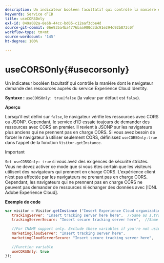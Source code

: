 ```yaml
---
description: Un indicateur booléen facultatif qui contrôle la manière dont le navigateur demande des ressources auprès du service Experience Cloud Identity.
keywords: Service d’ID
title: useCORSOnly
exl-id: 049a082a-8e6b-44cc-bd05-c12aaf3cbe4d
source-git-commit: 06e935a4ba4776baa900d3dc91e294c92b873c0f
workflow-type: tm+mt
source-wordcount: '145'
ht-degree: 100%

---
```


# useCORSOnly{#usecorsonly}

Un indicateur booléen facultatif qui contrôle la manière dont le navigateur demande des ressources auprès du service Experience Cloud Identity.

**Syntaxe :** `useCORSOnly: true|false` (la valeur par défaut est `false`).

**Aperçu**

Lorsqu’il est défini sur `false`, le navigateur vérifie les ressources avec CORS ou JSONP. Cependant, le service d’ID essaie toujours de demander des ressources avec CORS en premier. Il revient à JSONP sur les navigateurs plus anciens qui ne prennent pas en charge CORS. Si vous avez besoin de forcer le navigateur à utiliser seulement CORS, définissez `useCORSOnly:true` dans l’appel de la fonction `Visitor.getInstance`.

>[!IMPORTANT]
>
>`Set useCORSOnly: true` si vous avez des exigences de sécurité strictes. Vous ne devez activer ce mode que si vous êtes certain que les visiteurs utilisent des navigateurs qui prennent en charge CORS. L’expérience client n’est pas affectée par les navigateurs ne prenant pas en charge CORS. Cependant, les navigateurs qui ne prennent pas en charge CORS ne peuvent pas demander de ressources ni échanger des données avec [!DNL Adobe Experience Cloud].

**Exemple de code**

```js
var visitor = Visitor.getInstance ("Insert Experience Cloud organization ID here",{ 
   trackingServer: "Insert tracking server here here",  //Same as s.trackingServer 
   trackingServerSecure: "Insert secure tracking server here",  //Same as s.trackingServerSecure 
 
   //For CNAME support only. Exclude these variables if you're not using CNAME 
   marketingCloudServer: "Insert tracking server here", 
   marketingCloudServerSecure: "Insert secure tracking server here", 
 
   //Function variable 
   useCORSOnly: true 
});
```
